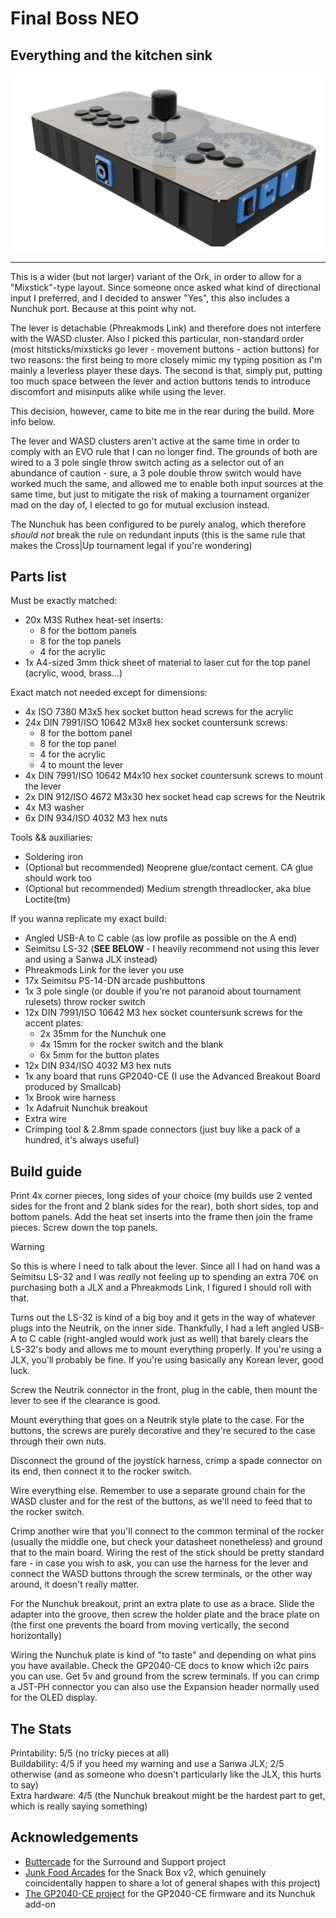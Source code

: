 # Final Boss NEO
## Everything and the kitchen sink

![Fighting the Final Boss](../../img/personal/fbneo.png)

---

This is a wider (but not larger) variant of the Ork, in order to allow for a "Mixstick"-type layout. Since someone once asked what kind of directional input I preferred, and I decided to answer "Yes", this also includes a Nunchuk port. Because at this point why not.

The lever is detachable (Phreakmods Link) and therefore does not interfere with the WASD cluster. Also I picked this particular, non-standard order (most hitsticks/mixsticks go lever - movement buttons - action buttons) for two reasons: the first being to more closely mimic my typing position as I'm mainly a leverless player these days. The second is that, simply put, putting too much space between the lever and action buttons tends to introduce discomfort and misinputs alike while using the lever.

This decision, however, came to bite me in the rear during the build. More info below.

The lever and WASD clusters aren't active at the same time in order to comply with an EVO rule that I can no longer find. The grounds of both are wired to a 3 pole single throw switch acting as a selector out of an abundance of caution - sure, a 3 pole double throw switch would have worked much the same, and allowed me to enable both input sources at the same time, but just to mitigate the risk of making a tournament organizer mad on the day of, I elected to go for mutual exclusion instead.

The Nunchuk has been configured to be purely analog, which therefore *should not* break the rule on redundant inputs (this is the same rule that makes the Cross|Up tournament legal if you're wondering)

## Parts list

Must be exactly matched:

- 20x M3S Ruthex heat-set inserts:
    - 8 for the bottom panels
    - 8 for the top panels
    - 4 for the acrylic
- 1x A4-sized 3mm thick sheet of material to laser cut for the top panel (acrylic, wood, brass...)

Exact match not needed except for dimensions:

- 4x ISO 7380 M3x5 hex socket button head screws for the acrylic
- 24x DIN 7991/ISO 10642 M3x8 hex socket countersunk screws:
    - 8 for the bottom panel
    - 8 for the top panel
    - 4 for the acrylic
    - 4 to mount the lever
- 4x DIN 7991/ISO 10642 M4x10 hex socket countersunk screws to mount the lever
- 2x DIN 912/ISO 4672 M3x30 hex socket head cap screws for the Neutrik
- 4x M3 washer
- 6x DIN 934/ISO 4032 M3 hex nuts

Tools && auxiliaries:

- Soldering iron
- (Optional but recommended) Neoprene glue/contact cement. CA glue should work too
- (Optional but recommended) Medium strength threadlocker, aka blue Loctite(tm)

If you wanna replicate my exact build:

- Angled USB-A to C cable (as low profile as possible on the A end)
- Seimitsu LS-32 (**SEE BELOW** - I heavily recommend not using this lever and using a Sanwa JLX instead)
- Phreakmods Link for the lever you use
- 17x Seimitsu PS-14-DN arcade pushbuttons
- 1x 3 pole single (or double if you're not paranoid about tournament rulesets) throw rocker switch
- 12x DIN 7991/ISO 10642 M3 hex socket countersunk screws for the accent plates:
    - 2x 35mm for the Nunchuk one
    - 4x 15mm for the rocker switch and the blank
    - 6x 5mm for the button plates
- 12x DIN 934/ISO 4032 M3 hex nuts
- 1x any board that runs GP2040-CE (I use the Advanced Breakout Board produced by Smallcab)
- 1x Brook wire harness
- 1x Adafruit Nunchuk breakout
- Extra wire
- Crimping tool & 2.8mm spade connectors (just buy like a pack of a hundred, it's always useful)

## Build guide

Print 4x corner pieces, long sides of your choice (my builds use 2 vented sides for the front and 2 blank sides for the rear), both short sides, top and bottom panels. Add the heat set inserts into the frame then join the frame pieces. Screw down the top panels.

> [!WARNING]
>
> So this is where I need to talk about the lever. Since all I had on hand was a Seimitsu LS-32 and I was *really* not feeling up to spending an extra 70€ on purchasing both a JLX and a Phreakmods Link, I figured I should roll with that.  
>
> Turns out the LS-32 is kind of a big boy and it gets in the way of whatever plugs into the Neutrik, on the inner side. Thankfully, I had a left angled USB-A to C cable (right-angled would work just as well) that barely clears the LS-32's body and allows me to mount everything properly. If you're using a JLX, you'll probably be fine. If you're using basically any Korean lever, good luck.

Screw the Neutrik connector in the front, plug in the cable, then mount the lever to see if the clearance is good.

Mount everything that goes on a Neutrik style plate to the case. For the buttons, the screws are purely decorative and they're secured to the case through their own nuts.

Disconnect the ground of the joystick harness, crimp a spade connector on its end, then connect it to the rocker switch.

Wire everything else. Remember to use a separate ground chain for the WASD cluster and for the rest of the buttons, as we'll need to feed that to the rocker switch.

Crimp another wire that you'll connect to the common terminal of the rocker (usually the middle one, but check your datasheet nonetheless) and ground that to the main board. Wiring the rest of the stick should be pretty standard fare - in case you wish to ask, you can use the harness for the lever and connect the WASD buttons through the screw terminals, or the other way around, it doesn't really matter.

For the Nunchuk breakout, print an extra plate to use as a brace. Slide the adapter into the groove, then screw the holder plate and the brace plate on (the first one prevents the board from moving vertically, the second horizontally)

Wiring the Nunchuk plate is kind of "to taste" and depending on what pins you have available. Check the GP2040-CE docs to know which i2c pairs you can use. Get 5v and ground from the screw terminals. If you can crimp a JST-PH connector you can also use the Expansion header normally used for the OLED display.

## The Stats

Printability: 5/5 (no tricky pieces at all)  
Buildability: 4/5 if you heed my warning and use a Sanwa JLX; 2/5 otherwise (and as someone who doesn't particularly like the JLX, this hurts to say)  
Extra hardware: 4/5 (the Nunchuk breakout might be the hardest part to get, which is really saying something)

## Acknowledgements

- [Buttercade](https://www.etsy.com/shop/BUTTERCADE) for the Surround and Support project
- [Junk Food Arcades](https://junkfoodarcades.com) for the Snack Box v2, which genuinely coincidentally happen to share a lot of general shapes with this project)
- [The GP2040-CE project](https://gp2040-ce.info) for the GP2040-CE firmware and its Nunchuk add-on
